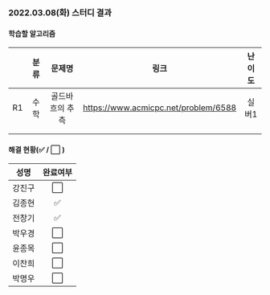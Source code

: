 ### 2022.03.08(화) 스터디 결과

#### 학습할 알고리즘

|      | 분류 |     문제명      |                 링크                 | 난이도 |
| :--: | :--: | :-------------: | :----------------------------------: | :----: |
|  R1  | 수학 | 골드바흐의 추측 | https://www.acmicpc.net/problem/6588 | 실버1  |
|      |      |                 |                                      |        |
|      |      |                 |                                      |        |

#### 해결 현황(:white_check_mark: / :white_large_square:  )

|  성명  |       완료여부       |
| :----: | :------------------: |
| 강진구 | :white_large_square: |
| 김종현 | :white_check_mark: |
| 전창기 |  :white_check_mark:  |
| 박우경 | :white_large_square: |
| 윤종목 | :white_large_square: |
| 이찬희 | :white_large_square: |
| 박명우 | :white_large_square: |
